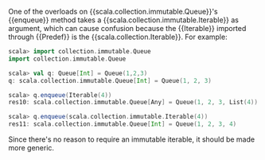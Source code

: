 One of the overloads on {{scala.collection.immutable.Queue}}'s {{enqueue}} method takes a {{scala.collection.immutable.Iterable}} as argument, which can cause confusion because the {{Iterable}} imported through {{Predef}} is the {{scala.collection.Iterable}}. For example:

```scala
scala> import collection.immutable.Queue
import collection.immutable.Queue

scala> val q: Queue[Int] = Queue(1,2,3)
q: scala.collection.immutable.Queue[Int] = Queue(1, 2, 3)

scala> q.enqueue(Iterable(4))
res10: scala.collection.immutable.Queue[Any] = Queue(1, 2, 3, List(4))

scala> q.enqueue(scala.collection.immutable.Iterable(4))
res11: scala.collection.immutable.Queue[Int] = Queue(1, 2, 3, 4)
```

Since there's no reason to require an immutable iterable, it should be made more generic.
